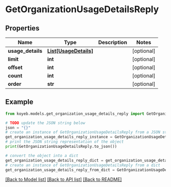 # GetOrganizationUsageDetailsReply


## Properties

Name | Type | Description | Notes
------------ | ------------- | ------------- | -------------
**usage_details** | [**List[UsageDetails]**](UsageDetails.md) |  | [optional] 
**limit** | **int** |  | [optional] 
**offset** | **int** |  | [optional] 
**count** | **int** |  | [optional] 
**order** | **str** |  | [optional] 

## Example

```python
from koyeb.models.get_organization_usage_details_reply import GetOrganizationUsageDetailsReply

# TODO update the JSON string below
json = "{}"
# create an instance of GetOrganizationUsageDetailsReply from a JSON string
get_organization_usage_details_reply_instance = GetOrganizationUsageDetailsReply.from_json(json)
# print the JSON string representation of the object
print(GetOrganizationUsageDetailsReply.to_json())

# convert the object into a dict
get_organization_usage_details_reply_dict = get_organization_usage_details_reply_instance.to_dict()
# create an instance of GetOrganizationUsageDetailsReply from a dict
get_organization_usage_details_reply_from_dict = GetOrganizationUsageDetailsReply.from_dict(get_organization_usage_details_reply_dict)
```
[[Back to Model list]](../README.md#documentation-for-models) [[Back to API list]](../README.md#documentation-for-api-endpoints) [[Back to README]](../README.md)


